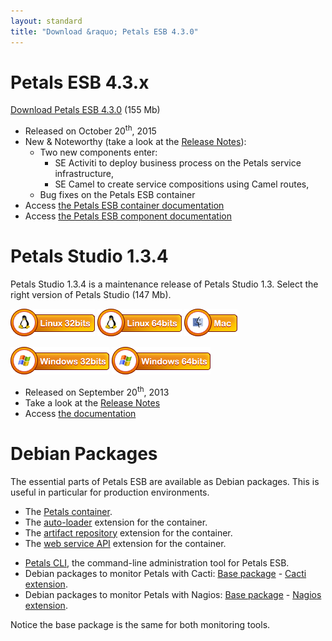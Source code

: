 ```yaml
---
layout: standard
title: "Download &raquo; Petals ESB 4.3.0"
---
```


# Petals ESB 4.3.x

[Download Petals ESB 4.3.0](http://repository.ow2.org/nexus/content/groups/public/org/ow2/petals/petals-esb-enterprise-edition/4.3.0/petals-esb-enterprise-edition-4.3.0.zip "Petals ESB 4.3.0") (155 Mb)

- Released on October 20<sup>th</sup>, 2015
- New & Noteworthy (take a look at the [Release Notes](https://jira.petalslink.com/secure/IssueNavigator.jspa?mode=hide&requestId=10230)):
  - Two new components enter:
    - SE Activiti to deploy business process on the Petals service infrastructure,
    - SE Camel to create service compositions using Camel routes,
  - Bug fixes on the Petals ESB container
- Access [the Petals ESB container documentation](https://doc.petalslink.com/display/petalsesb42/Petals+ESB+4.2)
- Access [the Petals ESB component documentation](https://doc.petalslink.com/display/petalscomponents/Petals+Components)

# Petals Studio 1.3.4

Petals Studio 1.3.4 is a maintenance release of Petals Studio 1.3.
Select the right version of Petals Studio (147 Mb).

<a href="http://download.petalslink.com/petals-studio/Petals-Studio--1.3.4--linux.gtk.x86.zip"><img alt="Linux x32" src="/resources/images/linux_32.png" /></a>
<a href="http://download.petalslink.com/petals-studio/Petals-Studio--1.3.4--linux.gtk.x86_64.zip"><img alt="Linux x64" src="/resources/images/linux_64.png" /></a>
<a href="http://download.petalslink.com/petals-studio/Petals-Studio--1.3.4--macosx.cocoa.x86_64.zip"><img alt="MacOS" src="/resources/images/mac.png" /></a><br />

<a href="http://download.petalslink.com/petals-studio/Petals-Studio--1.3.4--win32.win32.x86.zip"><img alt="Windows x32" src="/resources/images/windows_32.png"/></a>
<a href="http://download.petalslink.com/petals-studio/Petals-Studio--1.3.4--win32.win32.x86_64.zip"><img alt="Windows x64" src="/resources/images/windows_64.png"/></a>

- Released on September 20<sup>th</sup>, 2013
- Take a look at the [Release Notes](https://jira.petalslink.com/secure/ReleaseNote.jspa?projectId=10070&version=10402)
- Access [the documentation](https://doc.petalslink.com/display/petalsstudio13/Petals+Studio+1.3)

# Debian Packages

The essential parts of Petals ESB are available as Debian packages.
This is useful in particular for production environments.

- The [Petals container](http://repository.ow2.org/nexus/content/groups/public/org/ow2/petals/petals-esb-default-deb/4.3.1-1.0/petals-esb-default-deb-4.3.1-1.0.deb).
- The [auto-loader](http://repository.ow2.org/nexus/content/groups/public/org/ow2/petals/petals-autoloader/1.0.0.1/petals-autoloader-1.0.0.1.deb) extension for the container.
- The [artifact repository](http://repository.ow2.org/nexus/content/groups/public/org/ow2/petals/petals-artifactrepository-impl/1.0.0/petals-artifactrepository-impl-1.0.0.deb) extension for the container.
- The [web service API](http://repository.ow2.org/nexus/content/groups/public/org/ow2/petals/petals-ws-api/1.0.0/petals-ws-api-1.0.0.deb) extension for the container.

<!-- -->

- [Petals CLI](http://repository.ow2.org/nexus/content/groups/public/org/ow2/petals/petals-cli-distrib-deb/2.1.4-1.0/petals-cli-distrib-deb-2.1.4-1.0.deb), the command-line administration tool for Petals ESB.
- Debian packages to monitor Petals with Cacti:
[Base package](http://repository.ow2.org/nexus/content/groups/public/org/ow2/petals/petals-cli-cmd-monitoring-deb/1.0.1-1.0/petals-cli-cmd-monitoring-deb-1.0.1-1.0.deb) -
[Cacti extension](http://repository.ow2.org/nexus/content/groups/public/org/ow2/petals/petals-cli-cmd-monitoring-mo-cacti-deb/1.0.0-1.0/petals-cli-cmd-monitoring-mo-cacti-deb-1.0.0-1.0.deb).
- Debian packages to monitor Petals with Nagios:
[Base package](http://repository.ow2.org/nexus/content/groups/public/org/ow2/petals/petals-cli-cmd-monitoring-deb/1.0.1-1.0/petals-cli-cmd-monitoring-deb-1.0.1-1.0.deb) -
[Nagios extension](http://repository.ow2.org/nexus/content/groups/public/org/ow2/petals/petals-cli-cmd-monitoring-so-nagios-deb/1.0.0-1.0/petals-cli-cmd-monitoring-so-nagios-deb-1.0.0-1.0.deb).

Notice the base package is the same for both monitoring tools.
